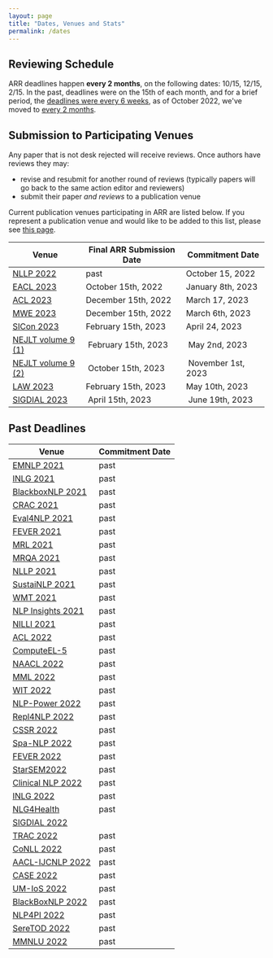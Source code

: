 ```yaml
---
layout: page
title: "Dates, Venues and Stats"
permalink: /dates
---
```


## Reviewing Schedule

ARR deadlines happen __every 2 months__, on the following dates: 10/15, 12/15, 2/15. In the past, deadlines were on the 15th of each month, and for a brief period, the [deadlines were every 6 weeks](https://aclrollingreview.org/six-week-cycles/), as of October 2022, we've moved to [every 2 months](https://aclrollingreview.org/key-changes-in-the-october-cycle/).

<!-- You can add these dates to your own calendar by subscribing to or downloading [this shared Google calendar](https://calendar.google.com/calendar/embed?src=dsa7ntvq7s9fah2f5e43tncmu8%40group.calendar.google.com&ctz=America%2FNew_York). -->

## Submission to Participating Venues

Any paper that is not desk rejected will receive reviews. Once authors have reviews they may:
- revise and resubmit for another round of reviews (typically papers will go back to the same action editor and reviewers)
- submit their paper *and reviews* to a publication venue

Current publication venues participating in ARR are listed below. If you represent a publication venue and would like to be added to this list, please see [this page](https://aclrollingreview.org/organizers).


| Venue | Final ARR Submission Date | Commitment Date |
|---------------------|------------|------------|
| [NLLP 2022](https://nllpw.org/) | past | October 15, 2022 |
| [EACL 2023](https://2023.eacl.org/) | October 15th, 2022 | January 8th, 2023 |
| [ACL 2023](https://2023.aclweb.org/calls/main_conference/) | December 15th, 2022 | March 17, 2023 |
| [MWE 2023](https://multiword.org/mwe2023/) | December 15th, 2022 | March 6th, 2023 |
| [SICon 2023](https://sites.google.com/view/sicon-2023/home) | February 15th, 2023 | April 24, 2023 |
| [NEJLT volume 9 (1)](https://www.nejlt.org/) | February 15th, 2023 | May 2nd, 2023 |
| [NEJLT volume 9 (2)](https://www.nejlt.org/) | October 15th, 2023 | November 1st, 2023 |
| [LAW 2023](https://sigann.github.io/LAW-XVII-2023) | February 15th, 2023 | May 10th, 2023 |
| [SIGDIAL 2023](https://2023.sigdial.org/) | April 15th, 2023 | June 19th, 2023 |


## Past Deadlines

| Venue | Commitment Date |
|---------------------|------------|
| [EMNLP 2021](https://2021.emnlp.org/) | past |
| [INLG 2021](https://inlg2021.github.io/pages/calls.html) | past |
| [BlackboxNLP 2021](https://blackboxnlp.github.io/)  | past |
| [CRAC 2021](https://sites.google.com/view/crac2021/)| past | 
| [Eval4NLP 2021](https://eval4nlp.github.io/)  | past |
| [FEVER 2021](https://fever.ai/workshop.html) | past |
| [MRL 2021](https://sites.google.com/view/mrl-2021/home?authuser=0) | past |
| [MRQA 2021](https://mrqa.github.io/) | past |
| [NLLP 2021](https://nllpw.org/) | past |
| [SustaiNLP 2021](https://sites.google.com/view/sustainlp2021) | past |
| [WMT 2021](http://statmt.org/wmt21/) | past |
| [NLP Insights 2021](https://insights-workshop.github.io/) | past |
| [NILLI 2021](https://www.cs.mcgill.ca/~pparth2/nilli_workshop/) | past | 
| [ACL 2022](https://www.2022.aclweb.org/) | past |
| [ComputeEL-5](https://openreview.net/group?id=aclweb.org/ACL/2022/Workshop/ComputEL) | past |
| [NAACL 2022](https://2022.naacl.org/) | past |
| [MML 2022](https://openreview.net/group?id=aclweb.org/ACL/2022/Workshop/MML) | past |
| [WIT 2022](https://megagon.ai/2nd-workshop-on-deriving-insights-from-user-generated-text-wit/) | past |
| [NLP-Power 2022](https://openreview.net/group?id=aclweb.org/ACL/2022/Workshop/NLP-Power) | past |
| [Repl4NLP 2022](https://sites.google.com/view/repl4nlp2022/) | past |
| [CSSR 2022](https://csrr-workshop.github.io/) | past |
| [Spa-NLP 2022](https://openreview.net/group?id=aclweb.org/ACL/2022/Workshop/Spa-NLP) | past |
| [FEVER 2022](https://fever.ai/) | past |
| [StarSEM2022](https://sites.google.com/view/starsem2022/) | past | 
| [Clinical NLP 2022](https://clinical-nlp.github.io/2022/) | past |
| [INLG 2022](https://inlgmeeting.github.io) | past |
| [NLG4Health](https://nlg4health.uvt.nl/) | past |
| [SIGDIAL 2022](https://2022.sigdial.org/) | |
| [TRAC 2022](https://sites.google.com/view/trac2022/) | past | 
| [CoNLL 2022](https://conll.org/) | past |
| [AACL-IJCNLP 2022](https://www.aacl2022.org/) | past |
| [CASE 2022](https://emw.ku.edu.tr/case-2022/) | past |
| [UM-IoS 2022](https://induction-of-structure.github.io/emnlp2022/) | past |
| [BlackBoxNLP 2022](https://blackboxnlp.github.io/) | past |
| [NLP4PI 2022](https://sites.google.com/view/nlp4positiveimpact/) | past |
| [SereTOD 2022](http://seretod.org/) | past |
| [MMNLU 2022](https://mmnlu-22.github.io/) | past |
